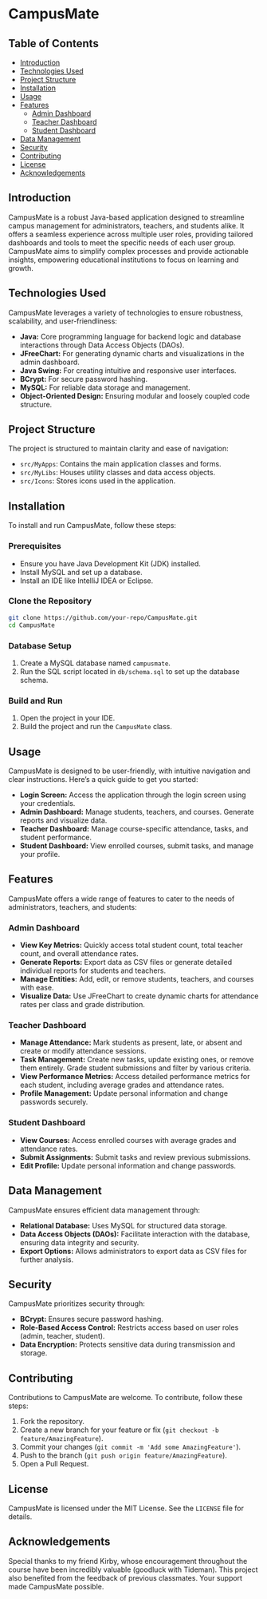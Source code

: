 # CampusMate

## Table of Contents
- [Introduction](#introduction)
- [Technologies Used](#technologies-used)
- [Project Structure](#project-structure)
- [Installation](#installation)
- [Usage](#usage)
- [Features](#features)
  - [Admin Dashboard](#admin-dashboard)
  - [Teacher Dashboard](#teacher-dashboard)
  - [Student Dashboard](#student-dashboard)
- [Data Management](#data-management)
- [Security](#security)
- [Contributing](#contributing)
- [License](#license)
- [Acknowledgements](#acknowledgements)

## Introduction

CampusMate is a robust Java-based application designed to streamline campus management for administrators, teachers, and students alike. It offers a seamless experience across multiple user roles, providing tailored dashboards and tools to meet the specific needs of each user group. CampusMate aims to simplify complex processes and provide actionable insights, empowering educational institutions to focus on learning and growth.

## Technologies Used

CampusMate leverages a variety of technologies to ensure robustness, scalability, and user-friendliness:

-   **Java:** Core programming language for backend logic and database interactions through Data Access Objects (DAOs).
-   **JFreeChart:** For generating dynamic charts and visualizations in the admin dashboard.
-   **Java Swing:** For creating intuitive and responsive user interfaces.
-   **BCrypt:** For secure password hashing.
-   **MySQL:** For reliable data storage and management.
-   **Object-Oriented Design:** Ensuring modular and loosely coupled code structure.

## Project Structure

The project is structured to maintain clarity and ease of navigation:

-   `src/MyApps`: Contains the main application classes and forms.
-   `src/MyLibs`: Houses utility classes and data access objects.
-   `src/Icons`: Stores icons used in the application.

## Installation

To install and run CampusMate, follow these steps:

### Prerequisites

-   Ensure you have Java Development Kit (JDK) installed.
-   Install MySQL and set up a database.
-   Install an IDE like IntelliJ IDEA or Eclipse.

### Clone the Repository

```bash
git clone https://github.com/your-repo/CampusMate.git  
cd CampusMate
```

### Database Setup

1.  Create a MySQL database named `campusmate`.
2.  Run the SQL script located in `db/schema.sql` to set up the database schema.

### Build and Run

1.  Open the project in your IDE.
2.  Build the project and run the `CampusMate` class.

## Usage

CampusMate is designed to be user-friendly, with intuitive navigation and clear instructions. Here’s a quick guide to get you started:

-   **Login Screen:** Access the application through the login screen using your credentials.
-   **Admin Dashboard:** Manage students, teachers, and courses. Generate reports and visualize data.
-   **Teacher Dashboard:** Manage course-specific attendance, tasks, and student performance.
-   **Student Dashboard:** View enrolled courses, submit tasks, and manage your profile.

## Features

CampusMate offers a wide range of features to cater to the needs of administrators, teachers, and students:

### Admin Dashboard

-   **View Key Metrics:** Quickly access total student count, total teacher count, and overall attendance rates.
-   **Generate Reports:** Export data as CSV files or generate detailed individual reports for students and teachers.
-   **Manage Entities:** Add, edit, or remove students, teachers, and courses with ease.
-   **Visualize Data:** Use JFreeChart to create dynamic charts for attendance rates per class and grade distribution.

### Teacher Dashboard

-   **Manage Attendance:** Mark students as present, late, or absent and create or modify attendance sessions.
-   **Task Management:** Create new tasks, update existing ones, or remove them entirely. Grade student submissions and filter by various criteria.
-   **View Performance Metrics:** Access detailed performance metrics for each student, including average grades and attendance rates.
-   **Profile Management:** Update personal information and change passwords securely.

### Student Dashboard

-   **View Courses:** Access enrolled courses with average grades and attendance rates.
-   **Submit Assignments:** Submit tasks and review previous submissions.
-   **Edit Profile:** Update personal information and change passwords.

## Data Management

CampusMate ensures efficient data management through:

-   **Relational Database:** Uses MySQL for structured data storage.
-   **Data Access Objects (DAOs):** Facilitate interaction with the database, ensuring data integrity and security.
-   **Export Options:** Allows administrators to export data as CSV files for further analysis.

## Security

CampusMate prioritizes security through:

-   **BCrypt:** Ensures secure password hashing.
-   **Role-Based Access Control:** Restricts access based on user roles (admin, teacher, student).
-   **Data Encryption:** Protects sensitive data during transmission and storage.

## Contributing

Contributions to CampusMate are welcome. To contribute, follow these steps:

1.  Fork the repository.
2.  Create a new branch for your feature or fix (`git checkout -b feature/AmazingFeature`).
3.  Commit your changes (`git commit -m 'Add some AmazingFeature'`).
4.  Push to the branch (`git push origin feature/AmazingFeature`).
5.  Open a Pull Request.

## License

CampusMate is licensed under the MIT License. See the `LICENSE` file for details.

## Acknowledgements

Special thanks to my friend Kirby, whose encouragement throughout the course have been incredibly valuable (goodluck with Tideman). This project also benefited from the feedback of previous classmates. Your support made CampusMate possible. 
